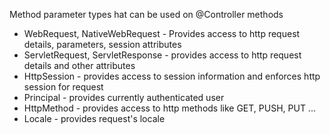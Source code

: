 Method parameter types hat can be used on @Controller methods

* WebRequest, NativeWebRequest - Provides access to http request details, parameters, session attributes
* ServletRequest, ServletResponse - provides access to http request details and other attributes
* HttpSession - provides access to session information and enforces http session for request
* Principal - provides currently authenticated user
* HttpMethod - provides access to http methods like GET, PUSH, PUT ...
* Locale - provides request's locale